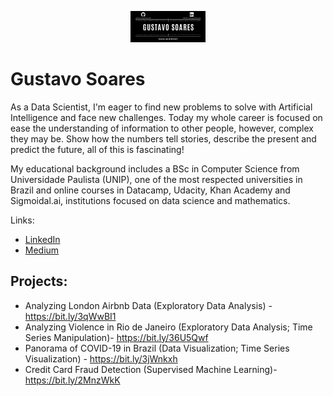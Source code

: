 <p align="center">
 <img src="github_banner.png">
 </p>
  
# Gustavo Soares

As a Data Scientist, I'm eager to find new problems to solve with Artificial Intelligence and face new challenges. Today my whole career is focused on ease the understanding of information to other people, however, complex they may be. Show how the numbers tell stories, describe the present and predict the future, all of this is fascinating!

My educational background includes a BSc in Computer Science from Universidade Paulista (UNIP), one of the most respected universities in Brazil and online courses in Datacamp, Udacity, Khan Academy and Sigmoidal.ai, institutions focused on data science and mathematics.

Links:
  * [LinkedIn](https://www.linkedin.com/in/gustavo-ravel/)
  * [Medium](https://ravelsoares-lima.medium.com/)
  
## Projects:

* Analyzing London Airbnb Data (Exploratory Data Analysis) - https://bit.ly/3qWwBI1
* Analyzing Violence in Rio de Janeiro (Exploratory Data Analysis; Time Series Manipulation)- https://bit.ly/36U5Qwf
* Panorama of COVID-19 in Brazil (Data Visualization; Time Series Visualization) - https://bit.ly/3jWnkxh
* Credit Card Fraud Detection (Supervised Machine Learning)- https://bit.ly/2MnzWkK
